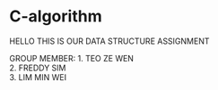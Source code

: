 # C-algorithm
HELLO THIS IS OUR DATA STRUCTURE ASSIGNMENT <br />

GROUP MEMBER: 1. TEO ZE WEN<br />
              2. FREDDY SIM<br />
              3. LIM MIN WEI<br />

